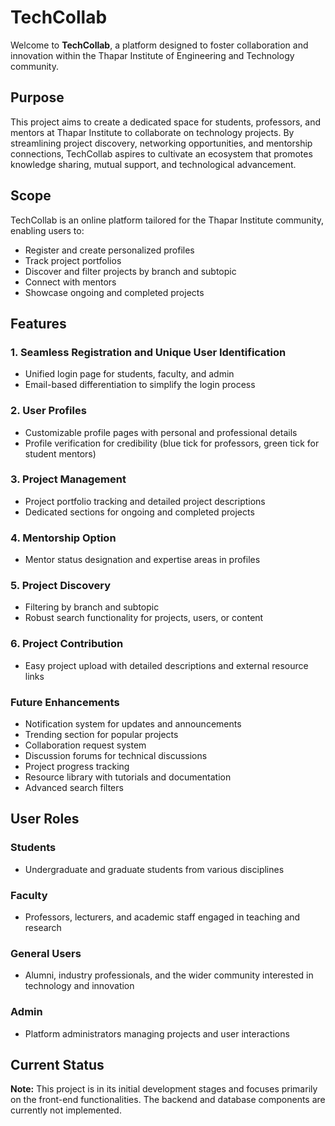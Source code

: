 # TechCollab

Welcome to **TechCollab**, a platform designed to foster collaboration and innovation within the Thapar Institute of Engineering and Technology community.


## Purpose

This project aims to create a dedicated space for students, professors, and mentors at Thapar Institute to collaborate on technology projects. By streamlining project discovery, networking opportunities, and mentorship connections, TechCollab aspires to cultivate an ecosystem that promotes knowledge sharing, mutual support, and technological advancement.

## Scope

TechCollab is an online platform tailored for the Thapar Institute community, enabling users to:

- Register and create personalized profiles
- Track project portfolios
- Discover and filter projects by branch and subtopic
- Connect with mentors
- Showcase ongoing and completed projects

## Features

### 1. Seamless Registration and Unique User Identification
- Unified login page for students, faculty, and admin
- Email-based differentiation to simplify the login process

### 2. User Profiles
- Customizable profile pages with personal and professional details
- Profile verification for credibility (blue tick for professors, green tick for student mentors)

### 3. Project Management
- Project portfolio tracking and detailed project descriptions
- Dedicated sections for ongoing and completed projects

### 4. Mentorship Option
- Mentor status designation and expertise areas in profiles

### 5. Project Discovery
- Filtering by branch and subtopic
- Robust search functionality for projects, users, or content

### 6. Project Contribution
- Easy project upload with detailed descriptions and external resource links

### Future Enhancements
- Notification system for updates and announcements
- Trending section for popular projects
- Collaboration request system
- Discussion forums for technical discussions
- Project progress tracking
- Resource library with tutorials and documentation
- Advanced search filters

## User Roles

### Students
- Undergraduate and graduate students from various disciplines

### Faculty
- Professors, lecturers, and academic staff engaged in teaching and research

### General Users
- Alumni, industry professionals, and the wider community interested in technology and innovation

### Admin
- Platform administrators managing projects and user interactions


## Current Status

**Note:** This project is in its initial development stages and focuses primarily on the front-end functionalities. The backend and database components are currently not implemented. 


